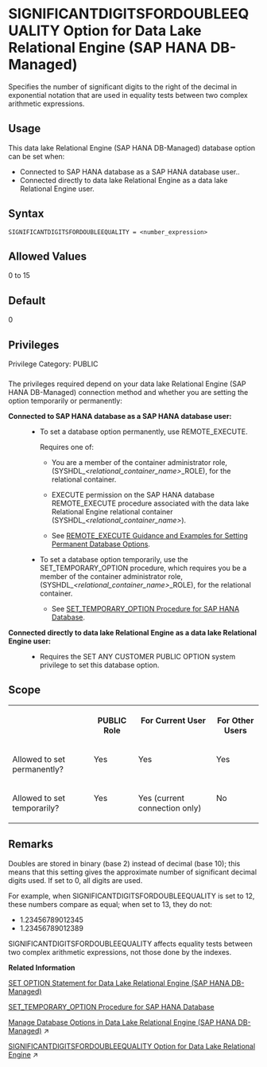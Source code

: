 <!-- loioc76c789fc5c64cc8bcdbb0a22e3ad765 -->

# SIGNIFICANTDIGITSFORDOUBLEEQUALITY Option for Data Lake Relational Engine \(SAP HANA DB-Managed\)

Specifies the number of significant digits to the right of the decimal in exponential notation that are used in equality tests between two complex arithmetic expressions.



<a name="loioc76c789fc5c64cc8bcdbb0a22e3ad765__section_dzz_4jj_kyb"/>

## Usage

This data lake Relational Engine \(SAP HANA DB-Managed\) database option can be set when:

-   Connected to SAP HANA database as a SAP HANA database user..
-   Connected directly to data lake Relational Engine as a data lake Relational Engine user.



<a name="loioc76c789fc5c64cc8bcdbb0a22e3ad765__section_erj_vrz_lrb"/>

## Syntax

```
SIGNIFICANTDIGITSFORDOUBLEEQUALITY = <number_expression>
```



<a name="loioc76c789fc5c64cc8bcdbb0a22e3ad765__section_snx_vrz_lrb"/>

## Allowed Values

0 to 15



<a name="loioc76c789fc5c64cc8bcdbb0a22e3ad765__section_axk_wrz_lrb"/>

## Default

0



<a name="loioc76c789fc5c64cc8bcdbb0a22e3ad765__section_q2h_bvb_dxb"/>

## Privileges

Privilege Category: PUBLIC



### 

The privileges required depend on your data lake Relational Engine \(SAP HANA DB-Managed\) connection method and whether you are setting the option temporarily or permanently:


<dl>
<dt><b>

Connected to SAP HANA database as a SAP HANA database user:

</b></dt>
<dd>

-   To set a database option permanently, use REMOTE\_EXECUTE.

    Requires one of:

    -   You are a member of the container administrator role, \(SYSHDL\_*<relational\_container\_name\>*\_ROLE\), for the relational container.
    -   EXECUTE permission on the SAP HANA database REMOTE\_EXECUTE procedure associated with the data lake Relational Engine relational container \(SYSHDL\_*<relational\_container\_name\>*\).

    -   See [REMOTE\_EXECUTE Guidance and Examples for Setting Permanent Database Options](remote-execute-guidance-and-examples-for-setting-permanent-database-options-0023bea.md).


-   To set a database option temporarily, use the SET\_TEMPORARY\_OPTION procedure, which requires you be a member of the container administrator role, \(SYSHDL\_*<relational\_container\_name\>*\_ROLE\), for the relational container.

    -   See [SET\_TEMPORARY\_OPTION Procedure for SAP HANA Database](../080-sap-hana-database-for-data-lake-relational-engine/set-temporary-option-procedure-for-sap-hana-database-abcd703.md).





</dd><dt><b>

Connected directly to data lake Relational Engine as a data lake Relational Engine user:

</b></dt>
<dd>

-   Requires the SET ANY CUSTOMER PUBLIC OPTION system privilege to set this database option.



</dd>
</dl>



<a name="loioc76c789fc5c64cc8bcdbb0a22e3ad765__section_sp1_xrz_lrb"/>

## Scope


<table>
<tr>
<th valign="top">

 

</th>
<th valign="top">

PUBLIC Role

</th>
<th valign="top">

For Current User

</th>
<th valign="top">

For Other Users

</th>
</tr>
<tr>
<td valign="top">

Allowed to set permanently?

</td>
<td valign="top">

Yes

</td>
<td valign="top">

Yes

</td>
<td valign="top">

Yes

</td>
</tr>
<tr>
<td valign="top">

Allowed to set temporarily?

</td>
<td valign="top">

Yes

</td>
<td valign="top">

Yes \(current connection only\)

</td>
<td valign="top">

No

</td>
</tr>
</table>



<a name="loioc76c789fc5c64cc8bcdbb0a22e3ad765__section_gqz_xrz_lrb"/>

## Remarks

Doubles are stored in binary \(base 2\) instead of decimal \(base 10\); this means that this setting gives the approximate number of significant decimal digits used. If set to 0, all digits are used.

For example, when SIGNIFICANTDIGITSFORDOUBLEEQUALITY is set to 12, these numbers compare as equal; when set to 13, they do not:

-   1.23456789012345
-   1.23456789012389

SIGNIFICANTDIGITSFORDOUBLEEQUALITY affects equality tests between two complex arithmetic expressions, not those done by the indexes.

**Related Information**  


[SET OPTION Statement for Data Lake Relational Engine \(SAP HANA DB-Managed\)](../030-sql-statements/set-option-statement-for-data-lake-relational-engine-sap-hana-db-managed-84a37a4.md "Changes options that affect the behavior of the database and its compatibility with Transact-SQL. Setting the value of an option can change the behavior for all users or an individual user, in either a temporary or permanent scope.")

[SET\_TEMPORARY\_OPTION Procedure for SAP HANA Database](../080-sap-hana-database-for-data-lake-relational-engine/set-temporary-option-procedure-for-sap-hana-database-abcd703.md "Grant database options temporarily for the current connection only on a data lake Relational Engine relational container.")

[Manage Database Options in Data Lake Relational Engine (SAP HANA DB-Managed)](https://help.sap.com/viewer/9220e7fec0fe4503b5c5a6e21d584e63/2024_1_QRC/en-US/964f12eb2961478b8205f5bfd8ee2ec6.html "Data lake Relational Engine database options are configurable settings that change the way the data lake Relational Engine instance behaves or performs.") :arrow_upper_right:

[SIGNIFICANTDIGITSFORDOUBLEEQUALITY Option for Data Lake Relational Engine](https://help.sap.com/viewer/19b3964099384f178ad08f2d348232a9/2024_1_QRC/en-US/a6548b1c84f210159d55cfd18f663415.html "Specifies the number of significant digits to the right of the decimal in exponential notation that are used in equality tests between two complex arithmetic expressions.") :arrow_upper_right:

